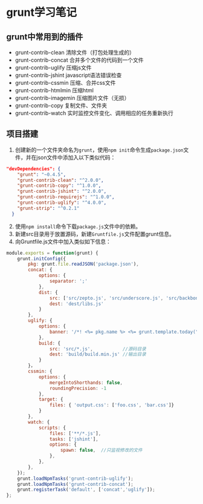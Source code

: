 #  grunt学习笔记

## grunt中常用到的插件
- grunt-contrib-clean   清除文件（打包处理生成的）
- grunt-contrib-concat  合并多个文件的代码到一个文件
- grunt-contrib-uglify   压缩js文件
- grunt-contrib-jshint  javascript语法错误检查
- grunt-contrib-cssmin  压缩、合并css文件
- grunt-contrib-htmlmin  压缩html
- grunt-contrib-imagemin  压缩图片文件（无损）
- grunt-contrib-copy  复制文件、文件夹
- grunt-contrib-watch  实时监控文件变化、调用相应的任务重新执行
## 项目搭建
1. 创建新的一个文件夹命名为`grunt`，使用`npm init`命令生成`package.json`文件，并在json文件中添加入以下类似代码：
```json
"devDependencies": {
    "grunt": "~0.4.5",
    "grunt-contrib-clean": "^2.0.0",
    "grunt-contrib-copy": "^1.0.0",
    "grunt-contrib-jshint": "^2.0.0",
    "grunt-contrib-requirejs": "^1.0.0",
    "grunt-contrib-uglify": "^4.0.0",
    "grunt-strip": "^0.2.1"
  }
```
2. 使用`npm install`命令下载`package.js`文件中的依赖。
3. 新建src目录用于放置源码，新建`Gruntfile.js`文件配置grunt信息。
4. 向Gruntfile.js文件中加入类似如下信息：
```javascript
module.exports = function(grunt) {
    grunt.initConfig({
        pkg: grunt.file.readJSON('package.json'),
        concat: {
            options: {
                separator: ';'
            },
            dist: {
                src: ['src/zepto.js', 'src/underscore.js', 'src/backbone.js'],
                dest: 'dest/libs.js'
            }
        },
        uglify: {
            options: {
                banner: '/*! <%= pkg.name %> <%= grunt.template.today("yyyy-mm-dd") %> */\n'
            },
            build: {
                src: 'src/*.js',           //源码目录
                dest: 'build/build.min.js' //输出目录
            }
        }，
        cssmin: {
  			options: {
    			mergeIntoShorthands: false,
    			roundingPrecision: -1
  			},
  			target: {
    			files: { 'output.css': ['foo.css', 'bar.css']}
  			}
		},
		watch: {
  			scripts: {
    			files: ['**/*.js'],
    			tasks: ['jshint'],
    			options: {
      				spawn: false,  //只监视修改的文件
                },
  			},
		},
    });
    grunt.loadNpmTasks('grunt-contrib-uglify');
    grunt.loadNpmTasks('grunt-contrib-concat');
    grunt.registerTask('default', ['concat','uglify']);
};
```